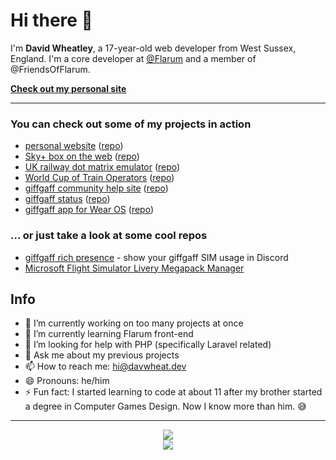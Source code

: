# Hi there 👋

<!--
**davwheat/davwheat** is a ✨ _special_ ✨ repository because its `README.md` (this file) appears on your GitHub profile.
-->

I'm **David Wheatley**, a 17-year-old web developer from West Sussex, England. I'm a core developer at [@Flarum](https://github.com/flarum) and a member of @FriendsOfFlarum.

**[Check out my personal site](https://davwheat.dev/)**

---

### You can check out some of my projects in action

- [personal website](https://davwheat.dev/) ([repo](https://github.com/davwheat/personal-portfolio))
- [Sky+ box on the web](https://sky-epg.davwheat.dev/) ([repo](https://github.com/davwheat/sky-plus-web-simulator))
- [UK railway dot matrix emulator](https://raildotmatrix.davwheat.dev/) ([repo](https://github.com/davwheat/uk-dot-matrix))
- [World Cup of Train Operators](https://toccup.davwheat.dev/) ([repo](https://github.com/davwheat/world-cup-of-tocs))
- [giffgaff community help site](https://giffgaff.davwheat.dev) ([repo](https://github.com/davwheat/giffgaff-help-site))
- [giffgaff status](https://giffgaffstatus.com/) ([repo](https://github.com/davwheat/giffgaff-status))
- [giffgaff app for Wear OS](https://play.google.com/store/apps/details?id=dev.davwheat.giffgaff.wearable) ([repo](https://github.com/davwheat/giffgaff-for-wear-os))

### ... or just take a look at some cool repos

- [giffgaff rich presence](https://github.com/davwheat/giffgaff-rich-presence) - show your giffgaff SIM usage in Discord
- [Microsoft Flight Simulator Livery Megapack Manager](https://github.com/MSFS-Mega-Pack/MSFS2020-livery-manager/)

## Info

- 🔭 I’m currently working on too many projects at once
- 🌱 I’m currently learning Flarum front-end
- 🤔 I’m looking for help with PHP (specifically Laravel related)
- 💬 Ask me about my previous projects
- 📫 How to reach me: [hi@davwheat.dev](mailto:hi@davwheat.dev)
- 😄 Pronouns: he/him
- ⚡ Fun fact: I started learning to code at about 11 after my brother started a degree in Computer Games Design. Now I know more than him. 😅

----

<p align="center">
  <img src="https://github-readme-stats.vercel.app/api?username=davwheat&count_private=true&theme=dark&show_icons=true">
  <br/>
  <!-- I have NO CLUE why 'Smalltalk' is showing as ~90% of my code language... -->
  <img src="https://github-readme-stats.vercel.app/api/top-langs/?username=davwheat&layout=compact&hide=smalltalk&langs_count=6">
</p>

